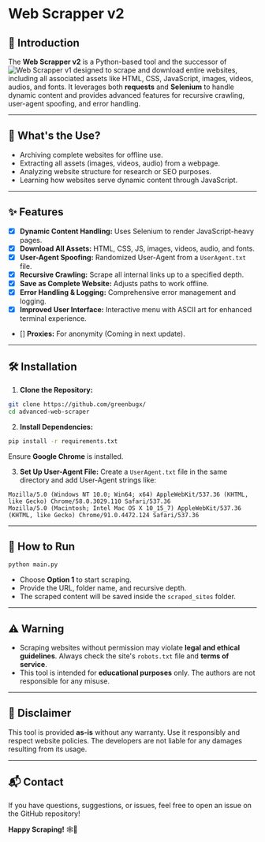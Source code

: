 # Web Scrapper v2

## 📜 Introduction
The **Web Scrapper v2** is a Python-based tool and the successor of ![Web Scrapper v1](https://github.com/greenbugx/WebScrapper) designed to scrape and download entire websites, including all associated assets like HTML, CSS, JavaScript, images, videos, audios, and fonts. It leverages both **requests** and **Selenium** to handle dynamic content and provides advanced features for recursive crawling, user-agent spoofing, and error handling.

---

## 🚀 What's the Use?
- Archiving complete websites for offline use.
- Extracting all assets (images, videos, audio) from a webpage.
- Analyzing website structure for research or SEO purposes.
- Learning how websites serve dynamic content through JavaScript.

---

## ✨ Features
- [x] **Dynamic Content Handling:** Uses Selenium to render JavaScript-heavy pages.
- [x] **Download All Assets:** HTML, CSS, JS, images, videos, audio, and fonts.
- [x] **User-Agent Spoofing:** Randomized User-Agent from a `UserAgent.txt` file.
- [x] **Recursive Crawling:** Scrape all internal links up to a specified depth.
- [x] **Save as Complete Website:** Adjusts paths to work offline.
- [x] **Error Handling & Logging:** Comprehensive error management and logging.
- [x] **Improved User Interface:** Interactive menu with ASCII art for enhanced terminal experience.
- [] **Proxies:** For anonymity (Coming in next update).
---

## 🛠️ Installation
1. **Clone the Repository:**
```bash
git clone https://github.com/greenbugx/
cd advanced-web-scraper
```

2. **Install Dependencies:**
```bash
pip install -r requirements.txt
```
Ensure **Google Chrome** is installed.

3. **Set Up User-Agent File:**
Create a `UserAgent.txt` file in the same directory and add User-Agent strings like:
```
Mozilla/5.0 (Windows NT 10.0; Win64; x64) AppleWebKit/537.36 (KHTML, like Gecko) Chrome/58.0.3029.110 Safari/537.36
Mozilla/5.0 (Macintosh; Intel Mac OS X 10_15_7) AppleWebKit/537.36 (KHTML, like Gecko) Chrome/91.0.4472.124 Safari/537.36
```

---

## 🔧 How to Run
```bash
python main.py
```
- Choose **Option 1** to start scraping.
- Provide the URL, folder name, and recursive depth.
- The scraped content will be saved inside the `scraped_sites` folder.

---

## ⚠️ Warning
- Scraping websites without permission may violate **legal and ethical guidelines**. Always check the site's `robots.txt` file and **terms of service**.
- This tool is intended for **educational purposes** only. The authors are not responsible for any misuse.

---

## 📢 Disclaimer
This tool is provided **as-is** without any warranty. Use it responsibly and respect website policies. The developers are not liable for any damages resulting from its usage.

---

## 📬 Contact
If you have questions, suggestions, or issues, feel free to open an issue on the GitHub repository!

**Happy Scraping!** 🕸️🚀